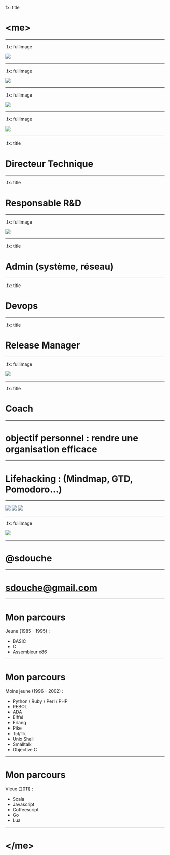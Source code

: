 fx: title

# &lt;me&gt;

---

.fx: fullimage

![](me-time.jpg)

---

.fx: fullimage

![](drhouse.jpg)

---

.fx: fullimage

![](moi-chapeau.jpg)

---

.fx: fullimage

![](coin1.png)

---

.fx: title

# Directeur Technique

---

.fx: title

# Responsable R&D

---

.fx: fullimage

![](coin2.png)

---

.fx: title

# Admin (système, réseau)

---

.fx: title

# Devops

---

.fx: title

# Release Manager

---

.fx: fullimage

![](glue.jpg)

---

.fx: title

# Coach

---

# objectif personnel :  rendre une organisation efficace

---

# Lifehacking : (Mindmap, GTD, Pomodoro...)

---

![](parinux.jpg)
![](afpy.png)
![](agilefrance.png)

---

.fx: fullimage

![](beer2.jpg)

---

# @sdouche

---

# sdouche@gmail.com

---

# Mon parcours

Jeune (1985 - 1995) :

* BASIC
* C
* Assembleur x86

---

# Mon parcours

Moins jeune (1996 - 2002) :

* Python / Ruby / Perl / PHP
* REBOL
* ADA
* Eiffel
* Erlang
* Pike
* Tcl/Tk
* Unix Shell
* Smalltalk
* Objective C

---

# Mon parcours

Vieux (2011) :

* Scala
* Javascript
* Coffeescript
* Go
* Lua

---

# &lt;/me&gt;
